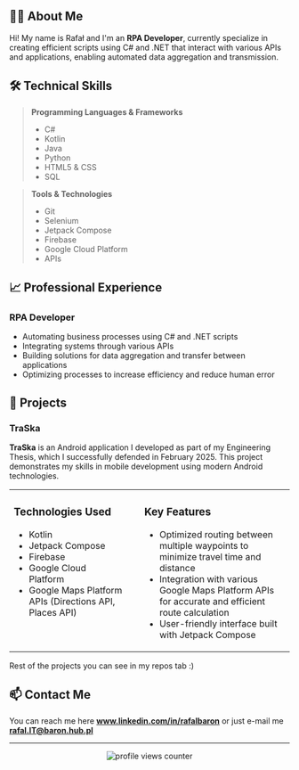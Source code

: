 ## 👨‍💻 About Me
Hi! My name is Rafał and I'm an **RPA Developer**, currently specialize in creating efficient scripts using C# and .NET that interact with various APIs and applications, enabling automated data aggregation and transmission.

## 🛠️ Technical Skills

> **Programming Languages & Frameworks**
> * C#
> * Kotlin
> * Java
> * Python
> * HTML5 & CSS
> * SQL

> **Tools & Technologies**
> * Git
> * Selenium
> * Jetpack Compose
> * Firebase
> * Google Cloud Platform
> * APIs

## 📈 Professional Experience

### RPA Developer
- Automating business processes using C# and .NET scripts
- Integrating systems through various APIs
- Building solutions for data aggregation and transfer between applications
- Optimizing processes to increase efficiency and reduce human error

## 🚀 Projects

### TraSka

**TraSka** is an Android application I developed as part of my Engineering Thesis, which I successfully defended in February 2025. This project demonstrates my skills in mobile development using modern Android technologies.

<table style="border: none; border-collapse: collapse;">
  <tr>
    <td valign="top" style="border: none; padding-right: 30px;">
      <h3>Technologies Used</h3>
      <ul>
        <li>Kotlin</li>
        <li>Jetpack Compose</li>
        <li>Firebase</li>
        <li>Google Cloud Platform</li>
        <li>Google Maps Platform APIs (Directions API, Places API)</li>
      </ul>
    </td>
    <td valign="top" style="border: none;">
      <h3>Key Features</h3>
      <ul>
        <li>Optimized routing between multiple waypoints to minimize travel time and distance</li>
        <li>Integration with various Google Maps Platform APIs for accurate and efficient route calculation</li>
        <li>User-friendly interface built with Jetpack Compose</li>
      </ul>
    </td>
  </tr>
</table>

Rest of the projects you can see in my repos tab :)

## 📫 Contact Me

You can reach me here **www.linkedin.com/in/rafalbaron** or just e-mail me **rafal.IT@baron.hub.pl**

---

<div align="center">
  <img src="https://komarev.com/ghpvc/?username=rafalBaron&label=Profile%20views&color=0e75b6&style=flat" alt="profile views counter">
</div>
